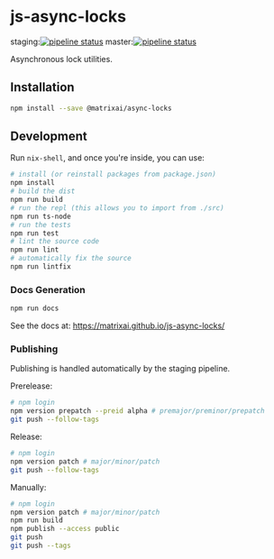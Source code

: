 # js-async-locks

staging:[![pipeline status](https://gitlab.com/MatrixAI/open-source/js-async-locks/badges/staging/pipeline.svg)](https://gitlab.com/MatrixAI/open-source/js-async-locks/commits/staging)
master:[![pipeline status](https://gitlab.com/MatrixAI/open-source/js-async-locks/badges/master/pipeline.svg)](https://gitlab.com/MatrixAI/open-source/js-async-locks/commits/master)

Asynchronous lock utilities.

## Installation

```sh
npm install --save @matrixai/async-locks
```

## Development

Run `nix-shell`, and once you're inside, you can use:

```sh
# install (or reinstall packages from package.json)
npm install
# build the dist
npm run build
# run the repl (this allows you to import from ./src)
npm run ts-node
# run the tests
npm run test
# lint the source code
npm run lint
# automatically fix the source
npm run lintfix
```

### Docs Generation

```sh
npm run docs
```

See the docs at: https://matrixai.github.io/js-async-locks/

### Publishing

Publishing is handled automatically by the staging pipeline.

Prerelease:

```sh
# npm login
npm version prepatch --preid alpha # premajor/preminor/prepatch
git push --follow-tags
```

Release:

```sh
# npm login
npm version patch # major/minor/patch
git push --follow-tags
```

Manually:

```sh
# npm login
npm version patch # major/minor/patch
npm run build
npm publish --access public
git push
git push --tags
```
